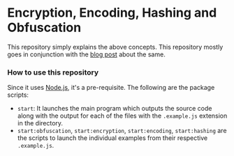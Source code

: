 # Encryption, Encoding, Hashing and Obfuscation

This repository simply explains the above concepts. This repository mostly goes in conjunction with the [blog post](https://yuvishere.co.in/blog/encryption-encoding-hashing-obfuscation---understanding-how-security-works-in-applications/ "Read this for more context") about the same.

### How to use this repository

Since it uses [Node.js](https://nodejs.org), it's a pre-requisite. The following are the package scripts:

- `start`: It launches the main program which outputs the source code along with the output for each of the files with the `.example.js` extension in the directory.
- `start:obfuscation`, `start:encryption`, `start:encoding`, `start:hashing` are the scripts to launch the individual examples from their respective `.example.js`.

